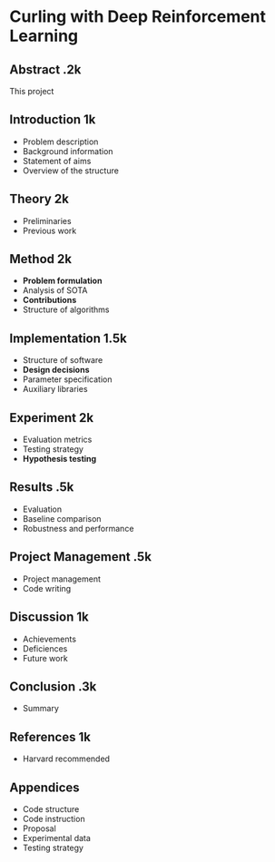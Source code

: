 # Curling with Deep Reinforcement Learning



## Abstract .2k

This project 



## Introduction 1k

- Problem description
- Background information
- Statement of aims
- Overview of the structure



## Theory 2k

- Preliminaries
- Previous work



## Method 2k

- **Problem formulation**
- Analysis of SOTA
- **Contributions**
- Structure of algorithms



## Implementation 1.5k

- Structure of software
- **Design decisions**
- Parameter specification
- Auxiliary libraries



## Experiment 2k

- Evaluation metrics
- Testing strategy
- **Hypothesis testing**



## Results .5k

- Evaluation
- Baseline comparison
- Robustness and performance



## Project Management .5k

- Project management
- Code writing



## Discussion 1k

- Achievements
- Deficiences
- Future work



## Conclusion .3k

- Summary



## References 1k

- Harvard recommended



## Appendices

- Code structure
- Code instruction
- Proposal
- Experimental data
- Testing strategy